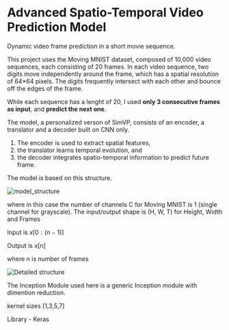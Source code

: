 # Advanced Spatio-Temporal Video Prediction Model
Dynamic video frame prediction in a short movie sequence. 

This project uses the Moving MNIST dataset, composed of 10,000 video sequences, each consisting of 20 frames. In each video sequence, two digits move independently around the frame, which has a spatial resolution of 64×64 pixels. The digits frequently intersect with each other and bounce off the edges of the frame.

While each sequence has a lenght of 20, I used **only 3 consecutive frames as input**, and **predict the next one**.

The model, a personalized verson of SimVP, consists of an encoder, a
translator and a decoder built on CNN only.
1. The encoder is used to extract spatial features,
2. the translator learns temporal evolution, and
3. the decoder integrates spatio-temporal information to predict future frame.

The model is based on this structure.

![model_structure](https://github.com/KGhosh-bot/Next_frame_prediction/assets/76099938/ff8723c2-c837-4543-9afb-29c7c0f8d2c5)

where in this case the number of channels C for Moving MNIST is 1 (single channel for grayscale).
The input/output shape is (H, W, T) for Height, Width and Frames

Input is $x[0 : (n-1)]$

Output is $x[n]$

where n is number of frames

![Detailed structure](https://github.com/KGhosh-bot/Next_frame_prediction/assets/76099938/c6e7a186-020b-4feb-99aa-9a5cff03f501)

The Inception Module used here is a generic Inception module with dimention reduction.

kernel sizes [1,3,5,7]

Library - Keras
